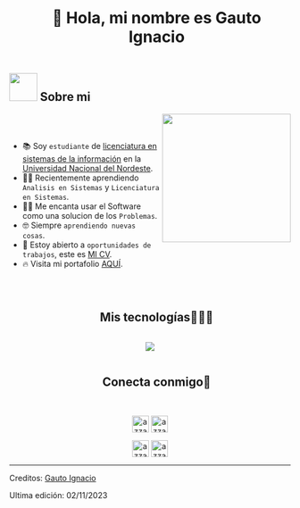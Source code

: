 
<!--presentacion-->
<div id="user-content-toc">
  <ul align="center">
    <summary>
      <h1 style="display: inline-block">👋 Hola, mi nombre es Gauto Ignacio</h1>
    </summary>
  </ul>
</div>

## <picture><img src = "https://github.com/7oSkaaa/7oSkaaa/blob/main/Images/about_me.gif?raw=true" width = 50px></picture> Sobre mi

<picture> <img align="right" src="https://github.com/7oSkaaa/7oSkaaa/blob/main/Images/Right_Side.gif?raw=true" width = 230px></picture>

<br><br>

- 📚 Soy `estudiante` de [licenciatura en sistemas de la información](https://exa.unne.edu.ar/r/?page_id=8390) en la [Universidad Nacional del Nordeste](https://www.unne.edu.ar/).
- :student: Recientemente aprendiendo `Analisis en Sistemas` y `Licenciatura en Sistemas`.
- :technologist: Me encanta usar el Software como una solucion de los `Problemas`.
- :nerd_face: Siempre `aprendiendo nuevas cosas`.
- 🔎 Estoy abierto a `oportunidades de trabajos`, este es [MI CV](https://drive.google.com/file/d/11H8k4uv9nqzbvpmyEsw4dC08Jvfr5sir/view?usp=sharing).
- 🔥 Visita mi portafolio [AQUÍ](https://drive.google.com/drive/folders/1veVafBQodJwnaCYWvvh5G5yyQHVxgAWE?usp=sharing).
<br>

<!--mis tecnologias-->
<div id="user-content-toc">
  <ul align="center">
    <summary><h2 style="display: inline-block">Mis tecnologías👨🏻‍💻</h2></summary>
  </ul>
</div>
<!--habilidades iconos-->
<p align="center">
  <a href="https://skillicons.dev">
    <img src="https://skillicons.dev/icons?i=git,c,css,discord,firebase,github,html,java,react,vscode,replit,wordpress&perline=6" />
  </a>
</p>

<!-- conecta conmigo -->
<div id="user-content-toc">
  <ul align="center">
    <summary><h2 style="display: inline-block">Conecta conmigo🤝</h2></summary>
  </ul>
</div>

<!--iconos y links-->
<p align="center">
      <br/>
      <a href="https://www.linkedin.com/in/ignacio-diego-gauto" target="blank"><img align="center"
         src="https://img.shields.io/badge/linkedin-%231DA1F2.svg?style=for-the-badge&logo=linkedin&logoColor=white"
         alt="azzar" height="30"/></a>
      <a href="mailto:ignaciogauto40@gmail.com" target="blank"><img align="center"
         src="https://img.shields.io/badge/gmail-EA4335.svg?style=for-the-badge&logo=gmail&logoColor=white"
         alt="azzar" height="30"/></a>
    </p>
  <p align="center">
      <a href="https://www.instagram.com/1igna_gauto1/" target="blank"><img align="center"
         src="https://img.shields.io/badge/instagram-%23E4405F.svg?style=for-the-badge&logo=Instagram&logoColor=white"
         alt="azzar" height="30"/></a>
      <a href="https://wa.link/hmif0q" target="blank"><img align="center"
         src="https://img.shields.io/badge/whatsapp-4B7F1.svg?style=for-the-badge&logo=whatsapp&logoColor=white"
         alt="azzar" height="30"/></a>
      <br>
    </p>

<p align="center">
 
------

Creditos: [Gauto Ignacio](https://github.com/ignacioG-dev)

Ultima edición: 02/11/2023
